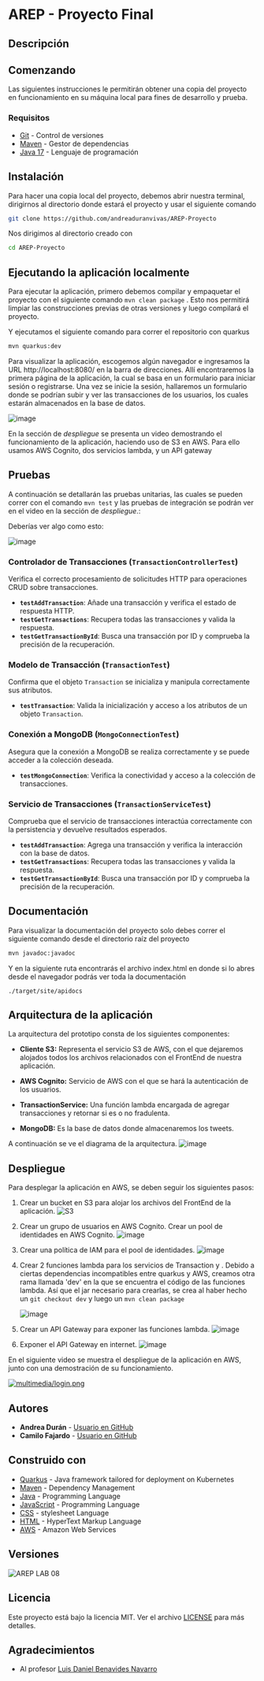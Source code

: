 # AREP - Proyecto Final

## Descripción



## Comenzando

Las siguientes instrucciones le permitirán obtener una copia del proyecto en funcionamiento en su máquina local para fines de desarrollo y prueba.

### Requisitos

- [Git](https://www.youtube.com/watch?v=4xqVv2lTo40/) - Control de versiones
- [Maven](https://www.youtube.com/watch?v=1QfiyR_PWxU) - Gestor de dependencias
- [Java 17](https://www.youtube.com/watch?v=BG2OSaxWX4E) - Lenguaje de programación

## Instalación

Para hacer una copia local del proyecto, debemos abrir nuestra terminal, dirigirnos al directorio donde estará el proyecto y usar el siguiente comando

```bash
git clone https://github.com/andreaduranvivas/AREP-Proyecto
```

Nos dirigimos al directorio creado con

```bash
cd AREP-Proyecto
```


## Ejecutando la aplicación localmente


Para ejecutar la aplicación, primero debemos compilar y empaquetar el proyecto con el siguiente comando `mvn clean package`
. Esto nos permitirá limpiar las construcciones previas de otras versiones y luego compilará el proyecto.

Y ejecutamos el siguiente comando para correr el repositorio con quarkus

```bash
mvn quarkus:dev
```

Para visualizar la aplicación, escogemos algún navegador e ingresamos la URL http://localhost:8080/ en la barra de direcciones. Allí encontraremos la primera página de la aplicación,
la cual se basa en un formulario para iniciar sesión o registrarse. Una vez se inicie la sesión, hallaremos un formulario donde se podrían subir y ver las transacciones de los usuarios,
los cuales estarán almacenados en la base de datos.

![image](multimedia/login.png)

En la sección de *despliegue* se presenta un video demostrando el funcionamiento de la aplicación, haciendo uso de S3 en AWS.
Para ello usamos AWS Cognito, dos servicios lambda, y un API gateway

## Pruebas

A continuación se detallarán las pruebas unitarias, las cuales se pueden correr con el comando `mvn test`
 y las pruebas de integración se podrán ver en el video en la sección de *despliegue*.:

Deberías ver algo como esto:

![image](multimedia/test.png)

### Controlador de Transacciones (`TransactionControllerTest`)

Verifica el correcto procesamiento de solicitudes HTTP para operaciones CRUD sobre transacciones.

- **`testAddTransaction`**: Añade una transacción y verifica el estado de respuesta HTTP.
- **`testGetTransactions`**: Recupera todas las transacciones y valida la respuesta.
- **`testGetTransactionById`**: Busca una transacción por ID y comprueba la precisión de la recuperación.

### Modelo de Transacción (`TransactionTest`)

Confirma que el objeto `Transaction` se inicializa y manipula correctamente sus atributos.

- **`testTransaction`**: Valida la inicialización y acceso a los atributos de un objeto `Transaction`.

### Conexión a MongoDB (`MongoConnectionTest`)

Asegura que la conexión a MongoDB se realiza correctamente y se puede acceder a la colección deseada.

- **`testMongoConnection`**: Verifica la conectividad y acceso a la colección de transacciones.

### Servicio de Transacciones (`TransactionServiceTest`)

Comprueba que el servicio de transacciones interactúa correctamente con la persistencia y devuelve resultados esperados.

- **`testAddTransaction`**: Agrega una transacción y verifica la interacción con la base de datos.
- **`testGetTransactions`**: Recupera todas las transacciones y valida la respuesta.
- **`testGetTransactionById`**: Busca una transacción por ID y comprueba la precisión de la recuperación.


## Documentación

Para visualizar la documentación del proyecto solo debes correr el siguiente comando desde el directorio raíz del proyecto

```bash
mvn javadoc:javadoc
```

Y en la siguiente ruta encontrarás el archivo index.html en donde si lo abres desde el navegador podrás ver toda la documentación

```
./target/site/apidocs
```

## Arquitectura de la aplicación

La arquitectura del prototipo consta de los siguientes componentes:

- **Cliente S3:** Representa el servicio S3 de AWS, con el que dejaremos alojados todos los archivos relacionados con el FrontEnd de nuestra aplicación.

- **AWS Cognito:** Servicio de AWS con el que se hará la autenticación de los usuarios.

- **TransactionService:** Una función lambda encargada de agregar transacciones y retornar si es o no fradulenta.

- **MongoDB:** Es la base de datos donde almacenaremos los tweets.

A continuación se ve el diagrama de la arquitectura.
![image](multimedia/arquitectura2.png)

## Despliegue

Para desplegar la aplicación en AWS, se deben seguir los siguientes pasos:

1. Crear un bucket en S3 para alojar los archivos del FrontEnd de la aplicación.
    ![S3](multimedia/S3.png)


2. Crear un grupo de usuarios en AWS Cognito. Crear un pool de identidades en AWS Cognito.
    ![image](multimedia/Cognito.png)


3. Crear una política de IAM para el pool de identidades.
   ![image](multimedia/IAM.png)


4. Crear 2 funciones lambda para los servicios de Transaction y . Debido a ciertas dependencias incompatibles entre quarkus y AWS, creamos otra rama
llamada 'dev' en la que se encuentra el código de las funciones lambda. Así que el jar necesario para crearlas, se crea al haber hecho un `git checkout dev` 
y luego un `mvn clean package`

    ![image](multimedia/lambdaTransaction.png)


5. Crear un API Gateway para exponer las funciones lambda.
   ![image](multimedia/API.png)


6. Exponer el API Gateway en internet.
   ![image](multimedia/Etapa.png)

En el siguiente video se muestra el despliegue de la aplicación en AWS, junto con una demostración de su funcionamiento.

[![multimedia/login.png](multimedia/login.png)](https://youtu.be/lVfHdSIa3IA)

## Autores

- **Andrea Durán** - [Usuario en GitHub](https://github.com/andreaduranvivas)
- **Camilo Fajardo** - [Usuario en GitHub](https://github.com/briancfajardo)

## Construido con

* [Quarkus](https://quarkus.io/) - Java framework tailored for deployment on Kubernetes
* [Maven](https://maven.apache.org/) - Dependency Management
* [Java](https://www.java.com/es/) - Programming Language
* [JavaScript](https://developer.mozilla.org/en-US/docs/Web/javascript) - Programming Language
* [CSS](https://www.w3.org/Style/CSS/Overview.en.html) - stylesheet Language
* [HTML](https://html.com/) - HyperText Markup Language
* [AWS](https://html.com/) - Amazon Web Services


## Versiones

![AREP LAB 08](https://img.shields.io/badge/AREP_LAB_08-v1.0.0-blue)

## Licencia

Este proyecto está bajo la licencia MIT. Ver el archivo [LICENSE](LICENSE) para más detalles.

## Agradecimientos

- Al profesor [Luis Daniel Benavides Navarro](https://ldbn.is.escuelaing.edu.co/)


